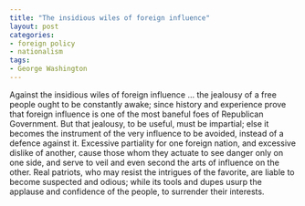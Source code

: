 ```yaml
---
title: "The insidious wiles of foreign influence"
layout: post
categories:
- foreign policy
- nationalism
tags:
- George Washington
---
```


Against the insidious wiles of foreign influence ... the jealousy of a free people ought to be constantly awake; since history and experience prove that foreign influence is one of the most baneful foes of Republican Government. But that jealousy, to be useful, must be impartial; else it becomes the instrument of the very influence to be avoided, instead of a defence against it. Excessive partiality for one foreign nation, and excessive dislike of another, cause those whom they actuate to see danger only on one side, and serve to veil and even second the arts of influence on the other. Real patriots, who may resist the intrigues of the favorite, are liable to become suspected and odious; while its tools and dupes usurp the applause and confidence of the people, to surrender their interests.